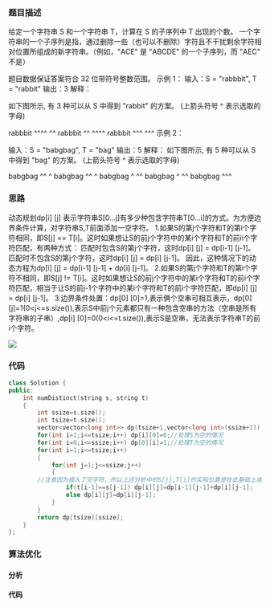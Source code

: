 ### 题目描述

给定一个字符串 S 和一个字符串 T，计算在 S 的子序列中 T 出现的个数。
一个字符串的一个子序列是指，通过删除一些（也可以不删除）字符且不干扰剩余字符相对位置所组成的新字符串。（例如，"ACE" 是 "ABCDE" 的一个子序列，而 "AEC" 不是）

题目数据保证答案符合 32 位带符号整数范围。
示例 1：
输入：S = "rabbbit", T = "rabbit"
输出：3
解释：

如下图所示, 有 3 种可以从 S 中得到 "rabbit" 的方案。
(上箭头符号 ^ 表示选取的字母)

rabbbit
^^^^ ^^
rabbbit
^^ ^^^^
rabbbit
^^^ ^^^
示例 2：

输入：S = "babgbag", T = "bag"
输出：5
解释：
如下图所示, 有 5 种可以从 S 中得到 "bag" 的方案。 
(上箭头符号 ^ 表示选取的字母)

babgbag
^^ ^
babgbag
^^    ^
babgbag
^    ^^
babgbag
  ^  ^^
babgbag
    ^^^

### 思路

动态规划dp[i] [j] 表示字符串S[0...j]有多少种包含字符串T[0...i]的方式。为方便边界条件计算，对字符串S,T前面添加一空字符。
1.如果S的第j个字符和T的第i个字符相同，即S[j] == T[i]。这时如果想让S的前j个字符中的某i个字符和T的前ii个字符匹配，有两种方式：
匹配时包含S的第j个字符，这时dp[i] [j] = dp[i-1] [j-1]。
匹配时不包含S的第j个字符，这时dp[i] [j] = dp[i] [j-1]。
因此，这种情况下的动态方程为dp[i] [j] = dp[i-1] [j-1] + dp[i] [j-1]。
2.如果S的第j个字符和T的第i个字符不相同，即S[j] != T[i]。这时如果想让S的前j个字符中的某i个字符和T的前i个字符匹配，相当于让S的前j-1个字符中的某i个字符和T的前i个字符匹配，即dp[i] [j] = dp[i] [j-1]。
3.边界条件处置：dp[0] [0]=1,表示俩个空串可相互表示，dp[0] [j]=1(0<j<=s.size()),表示S中前j个元素都只有一种包含空串的方法（空串是所有字符串的子串）,dp[i] [0]=0(0<i<=t.size()),表示S是空串，无法表示字符串T的前i个字符。

![](C:\Users\Administrator\Desktop\0b4f5f2706c7ddb34241434538f70cc.png)

### 代码

```c++
class Solution {
public:
    int numDistinct(string s, string t) 
    {
        int ssize=s.size();
        int tsize=t.size();
        vector<vector<long int>> dp(tsize+1,vector<long int>(ssize+1));
        for(int i=1;i<=tsize;i++) dp[i][0]=0;//处理S为空的情况
        for(int i=0;i<=ssize;i++) dp[0][i]=1;//处理T为空的情况
        for(int i=1;i<=tsize;i++)
        {
            for(int j=1;j<=ssize;j++)
            {
        //注意因为插入了空字符，所以上述分析中的S[j],T[i]的实际位置是在此基础上减去1
                if(t[i-1]==s[j-1]) dp[i][j]=dp[i-1][j-1]+dp[i][j-1];
                else dp[i][j]=dp[i][j-1];
            }
        }
        return dp[tsize][ssize];
    }
};
```

### 算法优化

#### 分析

#### 代码

```c++

```

